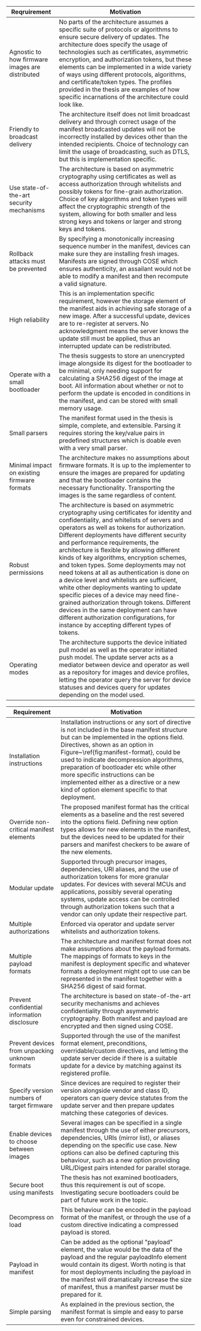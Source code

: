 | Reqruirement                                    | Motivation                                                   |
| ----------------------------------------------- | ------------------------------------------------------------ |
| Agnostic to how firmware images are distributed | No parts of the architecture assumes a specific suite of protocols or algorithms to ensure secure delivery of updates. The architecture does specify the usage of technologies such as certificates, asymmetric encryption, and authorization tokens, but these elements can be implemented in a wide variety of ways using different protocols, algorithms, and certificate/token types. The profiles provided in the thesis are examples of how specific incarnations of the architecture could look like. |
| Friendly to broadcast delivery                  | The architecture itself does not limit broadcast delivery and through correct usage of the manifest broadcasted updates will not be incorrectly installed by devices other than the intended recipients. Choice of technology can limit the usage of broadcasting, such as DTLS, but this is implementation specific. |
| Use state-of-the-art security mechanisms        | The architecture is based on asymmetric cryptography using certificates as well as access authorization through whitelists and possibly tokens for fine-grain authorization. Choice of key algorithms and token types will affect the cryptographic strength of the system, allowing for both smaller and less strong keys and tokens or larger and strong keys and tokens. |
| Rollback attacks must be prevented              | By specifying a monotonically increasing sequence number in the manifest, devices can make sure they are installing fresh images. Manifests are signed through COSE which ensures authenticity, an assailant would not be able to modify a manifest and then recompute a valid signature. |
| High reliability                                | This is an implementation specific requirement, however the storage element of the manifest aids in achieving safe storage of a new image. After a successful update, devices are to re-register at servers. No acknowledgment means the server knows the update still must be applied, thus an interrupted update can be redistributed. |
| Operate with a small bootloader                 | The thesis suggests to store an unencrypted image alongside its digest for the bootloader to be minimal, only needing support for calculating a SHA256 digest of the image at boot. All information about whether or not to perform the update is encoded in conditions in the manifest, and can be stored with small memory usage. |
| Small parsers                                   | The manifest format used in the thesis is simple, complete, and extensible. Parsing it requires storing the key/value pairs in predefined structures which is doable even with a very small parser. |
| Minimal impact on existing firmware formats     | The architecture makes no assumptions about firmware formats. It is up to the implementer to ensure the images are prepared for updating and that the bootloader contains the necessary functionality. Transporting the images is the same regardless of content. |
| Robust permissions                              | The architecture is based on asymmetric cryptography using certificates for identity and confidentiality, and whitelists of servers and operators as well as tokens for authorization. Different deployments have different security and performance requirements, the architecture is flexible by allowing different kinds of key algorithms, encryption schemes, and token types. Some deployments may not need tokens at all as authentication is done on a device level and whitelists are sufficient, white other deployments wanting to update specific pieces of a device may need fine-grained authorization through tokens. Different devices in the same deployment can have different authorization configurations, for instance by accepting different types of tokens. |
| Operating modes                                 | The architecture supports the device initiated pull model as well as the operator initiated push model. The update server acts as a mediator between device and operator as well as a repository for images and device profiles, letting the operator query the server for device statuses and devices query for updates depending on the model used. |

  

| Requirement                                    | Motivation                                                   |
| ---------------------------------------------- | ------------------------------------------------------------ |
| Installation instructions                      | Installation instructions or any sort of directive is not included in the base manifest structure but can be implemented in the options field. Directives, shown as an option in Figure~\ref{fig:manifest-format}, could be used to indicate decompression algorithms, preparation of bootloader etc while other more specific instructions can be implemented either as a directive or a new kind of option element specific to that deployment. |
| Override non-critical manifest elements        | The proposed manifest format has the critical elements as a baseline and the rest severed into the options field. Defining new option types allows for new elements in the manifest, but the devices need to be updated for their parsers and manifest checkers to be aware of the new elements. |
| Modular update                                 | Supported through precursor images, dependencies, URI aliases, and the use of authorization tokens for more granular updates. For devices with several MCUs and applications, possibly several operating systems, update access can be controlled through authorization tokens such that a vendor can only update their respective part. |
| Multiple authorizations                        | Enforced via operator and update server whitelists and authorization tokens. |
| Multiple payload formats                       | The architecture and manifest format does not make assumptions about the payload formats. The mappings of formats to keys in the manifest is deployment specific and whatever formats a deployment might opt to use can be represented in the manifest together with a SHA256 digest of said format. |
| Prevent confidential information disclosure    | The architecture is based on state-of-the-art security mechanisms and achieves confidentiality through asymmetric cryptography. Both manifest and payload are encrypted and then signed using COSE. |
| Prevent devices from unpacking unknown formats | Supported through the use of the manifest format element, preconditions, overridable/custom directives, and letting the update server decide if there is a suitable update for a device by matching against its registered profile. |
| Specify version numbers of target firmware     | Since devices are required to register their version alongside vendor and class ID, operators can query device statutes from the update server and then prepare updates matching these categories of devices. |
| Enable devices to choose between images        | Several images can be specified in a single manifest through the use of either precursors, dependencies, URIs (mirror list), or aliases depending on the specific use case. New options can also be defined capturing this behaviour, such as a new option providing URL/Digest pairs intended for parallel storage. |
| Secure boot using manifests                    | The thesis has not examined bootloaders, thus this requirement is out of scope. Investigating secure bootloaders could be part of future work in the topic. |
| Decompress on load                             | This behaviour can be encoded in the payload format of the manifest, or through the use of a custom directive indicating a compressed payload is stored. |
| Payload in manifest                            | Can be added as the optional "payload" element, the value would be the data of the payload and the regular payloadInfo element would contain its digest. Worth noting is that for most deployments including the payload in the manifest will dramatically increase the size of manifest, thus a manifest parser must be prepared for it. |
| Simple parsing                                 | As explained in the previous section, the manifest format is simple and easy to parse even for constrained devices. |

